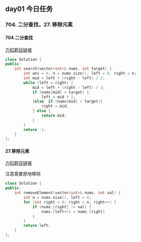 ## day01 今日任务

### 704. 二分查找，27. 移除元素 

#### 704.二分查找

[力扣题目链接](https://leetcode.cn/problems/binary-search/description/)

```cpp
class Solution {
public:
    int search(vector<int>& nums, int target) {
        int ans = 0, n = nums.size(), left = 0, right = n;
        int mid = left + (right - left) / 2;
        while (left < right) {
            mid = left + (right - left) / 2;
            if (nums[mid] < target) {
                left = mid + 1;
            }else  if (nums[mid] > target){
                right = mid;
            } else {
                return mid;
            }
        }
        return -1;
    }
};
```



#### 27.移除元素

[力扣题目链接](https://leetcode.cn/problems/remove-element/description/)

注意需要原地移除

```cpp
class Solution {
public:
    int removeElement(vector<int>& nums, int val) {
        int n = nums.size(), left = 0;
        for (int right = 0; right < n; right++) {
            if (nums.[right] != val) {
                nums.[left++] = nums.[right] 
            }
        }
		return left;
    }
};
```

